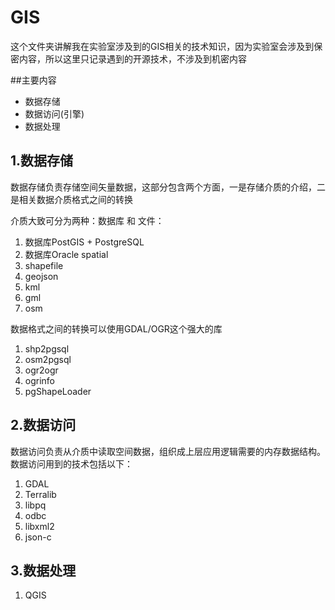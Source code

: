 GIS
===

这个文件夹讲解我在实验室涉及到的GIS相关的技术知识，因为实验室会涉及到保密内容，所以这里只记录遇到的开源技术，不涉及到机密内容

##主要内容
* 数据存储
* 数据访问(引擎)
* 数据处理

## 1.数据存储
数据存储负责存储空间矢量数据，这部分包含两个方面，一是存储介质的介绍，二是相关数据介质格式之间的转换

介质大致可分为两种：数据库 和 文件：

1. 数据库PostGIS + PostgreSQL
2. 数据库Oracle spatial
3. shapefile
4. geojson
5. kml
6. gml
7. osm

数据格式之间的转换可以使用GDAL/OGR这个强大的库

1. shp2pgsql
2. osm2pgsql
3. ogr2ogr
4. ogrinfo
5. pgShapeLoader


## 2.数据访问
数据访问负责从介质中读取空间数据，组织成上层应用逻辑需要的内存数据结构。数据访问用到的技术包括以下：

1. GDAL
2. Terralib
3. libpq
4. odbc
5. libxml2
6. json-c

## 3.数据处理

1. QGIS










